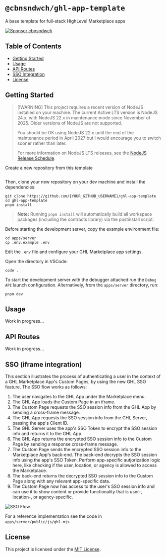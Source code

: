 # `@cbnsndwch/ghl-app-template`

A base template for full-stack HighLevel Marketplace apps

[![Sponsor cbnsndwch](https://img.shields.io/badge/Sponsor-%E2%9D%A4-red?logo=github)](https://github.com/sponsors/cbnsndwch)

## Table of Contents

- [Getting Started](#getting-started)
- [Usage](#usage)
- [API Routes](#api-routes)
- [SSO Integration](#sso-iframe-integration)
- [License](#license)

## Getting Started

> [!WARNING] This project requires a recent version of NodeJS installed on your
> machine. The current Active LTS version is NodeJS 24.x, with NodeJS 22.x
> in maintenance mode since November of 2025. Older versions of NodeJS are not
> supported.
>
> You should be OK using NodeJS 22.x until the end of the maintenance period in
> April 2027 but I would encourage you to switch sooner rather than later.
>
> For more information on NodeJS LTS releases, see the [NodeJS Release Schedule].

Create a new repository from this template

<a href="https://github.com/new?template_name=ghl-app-template&template_owner=cbnsndwch">
  <img alt="" src="https://raw.githubusercontent.com/cbnsndwch/ghl-app-template/develop/docs/assets/use-this-template-btn.svg" />
</a>

Then, clone your new repository on your dev machine and install the dependencies:

```shell
git clone https://github.com/{YOUR_GITHUB_USERNAME}/ghl-app-template
cd ghl-app-template
pnpm install
```

> **Note:** Running `pnpm install` will automatically build all workspace packages (including the contracts library) via the postinstall script.

Before starting the development server, copy the example environment file:

```shell
cd apps/server
cp .env.example .env
```

Edit the `.env` file and configure your GHL Marketplace app settings.

Open the directory in VSCode:

```shell
code .
```

To start the development server with the debugger attached run the `Debug API` launch configuration. Alternatively, from the `apps/server` directory, run:

```shell
pnpm dev
```

## Usage

Work in progress...

## API Routes

Work in progress...

## SSO (iframe integration)

This section illustrates the process of authenticating a user in the context of a GHL Marketplace App's Custom Pages, by using the new GHL SSO feature. The SSO flow works as follows:

1. The user navigates to the GHL App under the Marketplace menu.
2. The GHL App loads the Custom Page in an iframe.
3. The Custom Page requests the SSO session info from the GHL App by sending a cross-frame message.
4. The GHL App requests the SSO session info from the GHL Server, passing the app's Client ID.
5. The GHL Server uses the app's SSO Token to encrypt the SSO session info and returns it to the GHL App.
6. The GHL App returns the encrypted SSO session info to the Custom Page by sending a response cross-frame message.
7. The Custom Page sends the encrypted SSO session info to the Marketplace App's back-end. The back-end decrypts the SSO session info using the app's SSO Token. Perform app-specific autjorization logic here, like checking if the user, location, or agency is allowed to access the Marketplace.
8. The back-end returns the decrypted SSO session info to the Custom Page along with any relevant app-specific data.
9. The Custom Page now has access to the user's SSO session info and can use it to show content or provide functionality that is user-, location-, or agency-specific.

![SSO Flow](./docs/diagrams/ghl-app-sso.svg)

For a reference implementation see the code in `apps/server/public/js/ghl.mjs`.

## License

This project is licensed under the [MIT License](LICENSE.md).

[NodeJS Release Schedule]: https://nodejs.org/en/about/previous-releases
